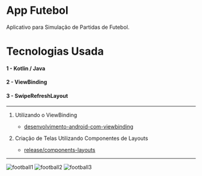 # App Futebol
Aplicativo para Simulação de Partidas de Futebol.

# Tecnologias Usada

#### 1 - Kotlin / Java
#### 2 - ViewBinding
#### 3 - SwipeRefreshLayout
--------------------------------------------------------------------------------------------------------------------
1. Utilizando o ViewBinding
    - [desenvolvimento-android-com-viewbinding](https://github.com/joaoboscocordeiro/AppFootball)

2. Criação de Telas Utilizando Componentes de Layouts
    - [release/components-layouts](https://github.com/joaoboscocordeiro/AppFootball/tree/release/components-layouts)
--------------------------------------------------------------------------------------------------------------------
![football1](https://user-images.githubusercontent.com/59378910/178547631-fd3c7e91-b3ab-4122-99dc-982a012a1045.gif)
![football2](https://user-images.githubusercontent.com/59378910/178547649-4eeb187a-41ee-4dff-ad73-dd1e5daeaace.gif)
![football3](https://user-images.githubusercontent.com/59378910/178549799-2122a320-8c69-4b1d-bbb5-80ca93a1657d.gif)
